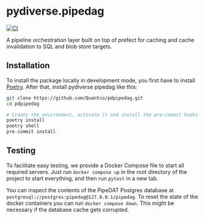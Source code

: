 # pydiverse.pipedag

[![CI](https://github.com/pydiverse/pydiverse.pipedag/actions/workflows/ci.yml/badge.svg)](https://github.com/pydiverse/pydiverse.pipedag/actions/workflows/ci.yml)

A pipeline orchestration layer built on top of prefect for caching and cache invalidation to SQL and blob store targets.

## Installation

To install the package locally in development mode, you first have to install
[Poetry](https://python-poetry.org/docs/#installation).
After that, install pydiverse pipedag like this:

```bash
git clone https://github.com/Quantco/pdpipedag.git
cd pdpipedag

# Create the environment, activate it and install the pre-commit hooks
poetry install
poetry shell
pre-commit install
```

## Testing

To facilitate easy testing, we provide a Docker Compose file to start all required servers.
Just run `docker compose up` in the root directory of the project to start everything, and then run `pytest` in a new tab.

You can inspect the contents of the PipeDAT Postgres database at `postgresql://postgres:pipedag@127.0.0.1/pipedag`.
To reset the state of the docker containers you can run `docker compose down`.
This might be necessary if the database cache gets corrupted.
